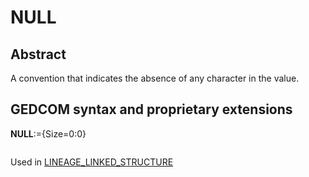﻿<!-- licence GPL V2, cf https://github.com/TitiFix/geneweb -->
# NULL
## Abstract
A convention that indicates the absence of any character in the value.


## GEDCOM syntax and proprietary extensions

**NULL**:={Size=0:0}
<pre>
</pre>
Used in <a href=Ged.LINEAGE_LINKED_STRUCTURE.md>LINEAGE_LINKED_STRUCTURE</a><br />